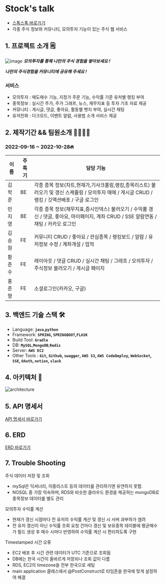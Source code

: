 # Stock's talk
+ [스톡스톡 바로가기](https://main.stocks-talk.site)  
+ 각종 주식 정보와 커뮤니티, 모의투자 기능이 있는 주식 웹 서비스

## 1. 프로젝트 소개 🗒
![image](https://user-images.githubusercontent.com/104505378/197696563-9b9a3205-afd7-4df9-87d9-f0f7fef103c9.jpg)
***모의투자를 통해 나만의 주식 경험을 쌓아보세요 !***

***나만의 주식경험을 커뮤니티에 공유해 주세요 !***


### 서비스
+ 모의투자 : 매도매수 기능, 지정가 주문 기능, 수익률 기준 유저별 랭킹 부여
+ 종목정보 : 실시간 주가, 주가 그래프, 뉴스, 재무지표 등 투자 기초 자료 제공
+ 커뮤니티 : 게시글, 댓글, 좋아요, 활동별 뱃지 부여, 실시간 채팅
+ 유저친화 : 다크모드, 이벤트 알람, 사용법 소개 서비스 제공

## 2. 제작기간 && 팀원소개 🏃‍🏃‍♀️💨 
### 2022-09-16 ~ 2022-10-28🔥  
| 이름 | 주특기 | 담당 기능 |
| --- | --- | --- |
| 김학준 | BE | 각종 종목 정보(차트,현재가,기사크롤링,랭킹,종목리스트) 불러오기 및 갱신 스케쥴링 / 모의투자 매매 / 게시글 CRUD / 랭킹 / 깃액션배포 / 구글 로그인 |
| 민지영 | BE | 각종 종목 정보(재무지표,증시인덱스) 불러오기 / 수익률 갱신 / 댓글, 좋아요, 마이페이지, 계좌 CRUD / SSE 알람연동 / 채팅 / 카카오 로그인 |
| 김승원 | FE | 커뮤니티 CRUD / 좋아요 / 관심종목 / 랭킹보드 / 알람 / 유저정보 수정 / 계좌개설 / 업적 |
| 황준수 | FE | 레이아웃 / 댓글 CRUD / 실시간 채팅 / 그래프 / 모의투자 / 주식정보 불러오기 / 게시글 페이지 |
| 홍준형 | FE | 소셜로그인(카카오, 구글) |

## 3. 백엔드 기술 스택 🛠
- Language: **`java`**,**`python`**
- Framework: **`SPRING`, `SPRINGBOOT`,`FLASK`**
- Build Tool: **`Gradle`**
- DB: **`MySQL`**,**`MongoDB`**,**`Redis`**
- Server: **`AWS EC2`**
- Other Tools : **`Git`, `Github`, `swagger`, `AWS S3`, `AWS CodeDeploy`, `WebSocket`, `SSE`, `OAuth`, `notion`, `slack`**

## 4. 아키텍처 📃
![architecture](https://user-images.githubusercontent.com/104505378/197699199-a8e3c943-273f-4a0b-bc06-28424382b127.jpg)

## 5. API 명세서 
[API 명세서 바로가기](https://www.notion.so/API-22041a391cbb41919f50574665c7899c)

## 6. ERD 
[ERD 바로가기](https://www.notion.so/ERD-fe370cf911354aea909d03b7cb45cb67)

## 7. Trouble Shooting 
주식 데이터 저장 및 조회
- mySql은 딕셔너리, 이중리스트 등의 데이터를 관리하기엔 유연하지 못함.
- NOSQL 중 가장 익숙하며, RDS와 비슷한 클라우드 환경을 제공하는 mongoDB로 종목정보 데이터를 별도 관리

모의투자 수익률 계산
- 현재가 갱신 시점마다 전 유저의 수익률 계산 및 갱신 시 서버 과부하가 염려
- 전 유저 갱신이 아닌 수익률 조회 요청 건마다 갱신 및 보유종목 테이블에 평균매수가 필드 생성 후 매수 시마다 반영하여 수익률 계산 시 편리하도록 구현

Timestamped 시간 오류
- EC2 배포 후 시간 관련 데이터가 UTC 기준으로 조회됨
- DB에는 한국 시간이 올바르게 저장되나 조회 값이 다름
- RDS, EC2의 timezone을 전부 한국으로 세팅
- main application 클래스에서 @PostConstruct로 타임존을 한국에 맞게 설정하여 해결

